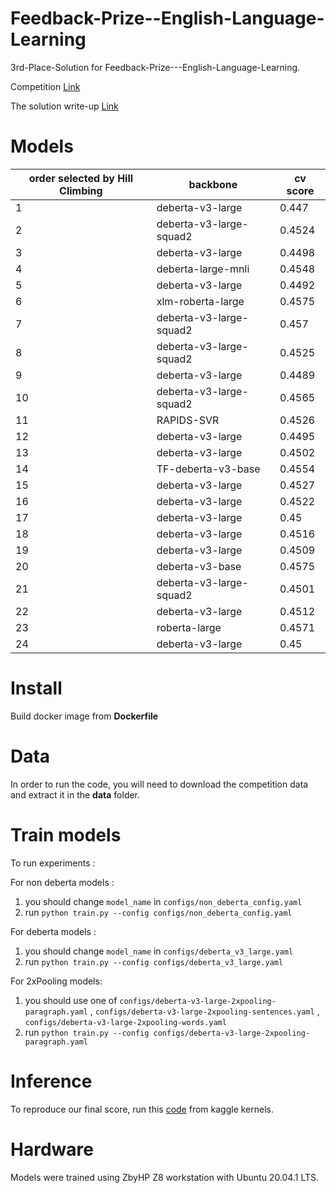 # Feedback-Prize--English-Language-Learning
3rd-Place-Solution for Feedback-Prize---English-Language-Learning.

Competition [Link](https://www.kaggle.com/competitions/feedback-prize-english-language-learning/overview)

The solution write-up [Link](https://www.kaggle.com/competitions/feedback-prize-english-language-learning/discussion/369609)

# Models
| order selected by Hill Climbing   | backbone      | cv score      |
| -------------   | ------------- |-------------  |
| 1	              | deberta-v3-large |	0.447     |
| 2	              | deberta-v3-large-squad2	| 0.4524 |
| 3	              | deberta-v3-large	| 0.4498 |
| 4	              | deberta-large-mnli	| 0.4548 |
| 5	              | deberta-v3-large	| 0.4492 |
| 6	              | xlm-roberta-large	| 0.4575 |
| 7	              | deberta-v3-large-squad2	| 0.457 |
| 8	              | deberta-v3-large-squad2	| 0.4525 |
| 9	              | deberta-v3-large	| 0.4489 |
| 10	             | deberta-v3-large-squad2	| 0.4565 |
| 11	             | RAPIDS-SVR	| 0.4526 |
| 12	             | deberta-v3-large	| 0.4495 |
| 13	             | deberta-v3-large	| 0.4502 |
| 14	             | TF-deberta-v3-base	| 0.4554 |
| 15	             | deberta-v3-large	| 0.4527 |
| 16	             | deberta-v3-large	| 0.4522 |
| 17	             | deberta-v3-large	| 0.45 |
| 18	             | deberta-v3-large	| 0.4516 |
| 19	             | deberta-v3-large	| 0.4509 |
| 20	             | deberta-v3-base	| 0.4575 |
| 21	             | deberta-v3-large-squad2	| 0.4501 |
| 22	             | deberta-v3-large	| 0.4512 |
| 23	             | roberta-large	| 0.4571 |
|24	              | deberta-v3-large	| 0.45 |

# Install
Build docker image from **Dockerfile**

# Data
In order to run the code, you will need to download the competition data and extract it in the **data** folder.

# Train models
To run experiments : 

For non deberta models :
 1. you should change `model_name` in `configs/non_deberta_config.yaml` 
 2. run `python train.py --config configs/non_deberta_config.yaml`

For deberta models :

 1. you should change `model_name` in `configs/deberta_v3_large.yaml` 
 2. run `python train.py --config configs/deberta_v3_large.yaml`

For 2xPooling models:
 1. you should use one of `configs/deberta-v3-large-2xpooling-paragraph.yaml` , `configs/deberta-v3-large-2xpooling-sentences.yaml` , `configs/deberta-v3-large-2xpooling-words.yaml`
 2. run `python train.py --config configs/deberta-v3-large-2xpooling-paragraph.yaml`
# Inference
To reproduce our final score, run this [code](https://www.kaggle.com/competitions/feedback-prize-english-language-learning/overview) from kaggle kernels.

# Hardware
Models were trained using ZbyHP Z8 workstation with Ubuntu 20.04.1 LTS.
